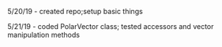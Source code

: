 5/20/19 - created repo;setup basic things

5/21/19 - coded PolarVector class; tested accessors and vector manipulation methods